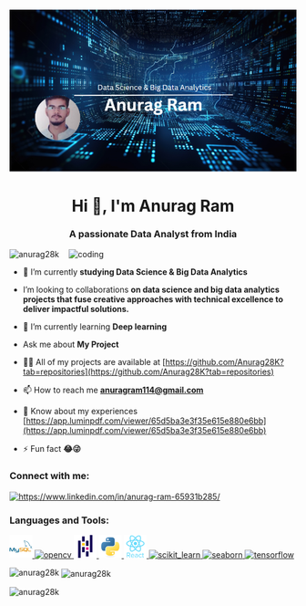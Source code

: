 ![logo](https://github.com/Anurag28K/Anurag28K/blob/main/Github_banner.png)
<h1 align="center">Hi 👋, I'm Anurag Ram</h1>
<h3 align="center">A passionate Data Analyst from India</h3>
<img align="right" alt="coding" width="400" src="https://user-images.githubusercontent.com/55389276/140866485-8fb1c876-9a8f-4d6a-98dc-08c4981eaf70.gif">
<p align="left"> <img src="https://komarev.com/ghpvc/?username=anurag28k&label=Profile%20views&color=0e75b6&style=flat" alt="anurag28k" /> </p>

- 🔭 I’m currently **studying Data Science & Big Data Analytics**

- I’m looking to collaborations **on data science and big data analytics projects that fuse creative approaches with technical excellence to deliver impactful solutions.**

- 🌱 I’m currently learning **Deep learning**

- Ask me about **My Project**

- 👨‍💻 All of my projects are available at [https://github.com/Anurag28K?tab=repositories](https://github.com/Anurag28K?tab=repositories)

- 📫 How to reach me **anuragram114@gmail.com**

- 📄 Know about my experiences [https://app.luminpdf.com/viewer/65d5ba3e3f35e615e880e6bb](https://app.luminpdf.com/viewer/65d5ba3e3f35e615e880e6bb)

- ⚡ Fun fact **😂😜**

<h3 align="left">Connect with me:</h3>
<p align="left">
<a href="https://linkedin.com/in/https://www.linkedin.com/in/anurag-ram-65931b285/" target="blank"><img align="center" src="https://raw.githubusercontent.com/rahuldkjain/github-profile-readme-generator/master/src/images/icons/Social/linked-in-alt.svg" alt="https://www.linkedin.com/in/anurag-ram-65931b285/" height="30" width="40" /></a>
</p>

<h3 align="left">Languages and Tools:</h3>
<p align="left"> <a href="https://www.mysql.com/" target="_blank" rel="noreferrer"> <img src="https://raw.githubusercontent.com/devicons/devicon/master/icons/mysql/mysql-original-wordmark.svg" alt="mysql" width="40" height="40"/> </a> <a href="https://opencv.org/" target="_blank" rel="noreferrer"> <img src="https://www.vectorlogo.zone/logos/opencv/opencv-icon.svg" alt="opencv" width="40" height="40"/> </a> <a href="https://pandas.pydata.org/" target="_blank" rel="noreferrer"> <img src="https://raw.githubusercontent.com/devicons/devicon/2ae2a900d2f041da66e950e4d48052658d850630/icons/pandas/pandas-original.svg" alt="pandas" width="40" height="40"/> </a> <a href="https://www.python.org" target="_blank" rel="noreferrer"> <img src="https://raw.githubusercontent.com/devicons/devicon/master/icons/python/python-original.svg" alt="python" width="40" height="40"/> </a> <a href="https://reactjs.org/" target="_blank" rel="noreferrer"> <img src="https://raw.githubusercontent.com/devicons/devicon/master/icons/react/react-original-wordmark.svg" alt="react" width="40" height="40"/> </a> <a href="https://scikit-learn.org/" target="_blank" rel="noreferrer"> <img src="https://upload.wikimedia.org/wikipedia/commons/0/05/Scikit_learn_logo_small.svg" alt="scikit_learn" width="40" height="40"/> </a> <a href="https://seaborn.pydata.org/" target="_blank" rel="noreferrer"> <img src="https://seaborn.pydata.org/_images/logo-mark-lightbg.svg" alt="seaborn" width="40" height="40"/> </a> <a href="https://www.tensorflow.org" target="_blank" rel="noreferrer"> <img src="https://www.vectorlogo.zone/logos/tensorflow/tensorflow-icon.svg" alt="tensorflow" width="40" height="40"/> </a> </p>

<p><img align="left" src="https://github-readme-stats.vercel.app/api/top-langs?username=anurag28k&show_icons=true&locale=en&layout=compact" alt="anurag28k" /></p>

<p>&nbsp;<img align="center" src="https://github-readme-stats.vercel.app/api?username=anurag28k&show_icons=true&locale=en" alt="anurag28k" /></p>

<p><img align="center" src="https://github-readme-streak-stats.herokuapp.com/?user=anurag28k&" alt="anurag28k" /></p>
